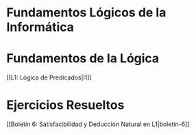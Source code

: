 # Fundamentos Lógicos de la Informática

# Fundamentos de la Lógica
[[L1: Lógica de Predicados|l1]]

# Ejercicios Resueltos
[[Boletín 6: Satisfacibilidad y Deducción Natural en L1|boletin-6]]